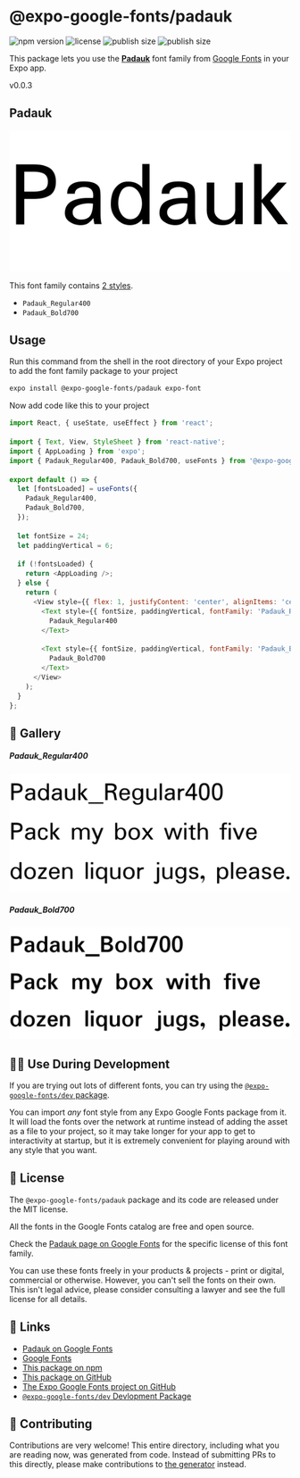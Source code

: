 # @expo-google-fonts/padauk

![npm version](https://flat.badgen.net/npm/v/@expo-google-fonts/padauk)
![license](https://flat.badgen.net/github/license/expo/google-fonts)
![publish size](https://flat.badgen.net/packagephobia/install/@expo-google-fonts/padauk)
![publish size](https://flat.badgen.net/packagephobia/publish/@expo-google-fonts/padauk)

This package lets you use the [**Padauk**](https://fonts.google.com/specimen/Padauk) font family from [Google Fonts](https://fonts.google.com/) in your Expo app.

v0.0.3

## Padauk

![Padauk](./font-family.png)

This font family contains [2 styles](#-gallery).

- `Padauk_Regular400`
- `Padauk_Bold700`

## Usage

Run this command from the shell in the root directory of your Expo project to add the font family package to your project
```sh
expo install @expo-google-fonts/padauk expo-font
```

Now add code like this to your project
```js
import React, { useState, useEffect } from 'react';

import { Text, View, StyleSheet } from 'react-native';
import { AppLoading } from 'expo';
import { Padauk_Regular400, Padauk_Bold700, useFonts } from '@expo-google-fonts/padauk';

export default () => {
  let [fontsLoaded] = useFonts({
    Padauk_Regular400,
    Padauk_Bold700,
  });

  let fontSize = 24;
  let paddingVertical = 6;

  if (!fontsLoaded) {
    return <AppLoading />;
  } else {
    return (
      <View style={{ flex: 1, justifyContent: 'center', alignItems: 'center' }}>
        <Text style={{ fontSize, paddingVertical, fontFamily: 'Padauk_Regular400' }}>
          Padauk_Regular400
        </Text>

        <Text style={{ fontSize, paddingVertical, fontFamily: 'Padauk_Bold700' }}>
          Padauk_Bold700
        </Text>
      </View>
    );
  }
};

```

## 🔡 Gallery

##### Padauk_Regular400
![Padauk_Regular400](./5326568d3a2c4690b03acaafdf444cd2e52712e7a16d96a3639b40f17fcfe8b0.ttf.png)

##### Padauk_Bold700
![Padauk_Bold700](./a3054832e288beedeba883a9477e908a910c186e002a455277fb4c54e37518f6.ttf.png)


## 👩‍💻 Use During Development

If you are trying out lots of different fonts, you can try using the [`@expo-google-fonts/dev` package](https://github.com/expo/google-fonts/tree/master/font-packages/dev#readme).

You can import *any* font style from any Expo Google Fonts package from it. It will load the fonts
over the network at runtime instead of adding the asset as a file to your project, so it may take longer
for your app to get to interactivity at startup, but it is extremely convenient
for playing around with any style that you want.

## 📖 License

The `@expo-google-fonts/padauk` package and its code are released under the MIT license.

All the fonts in the Google Fonts catalog are free and open source.

Check the [Padauk page on Google Fonts](https://fonts.google.com/specimen/Padauk) for the specific license of this font family.

You can use these fonts freely in your products & projects - print or digital, commercial or otherwise. However, you can't sell the fonts on their own. This isn't legal advice, please consider consulting a lawyer and see the full license for all details.

## 🔗 Links

- [Padauk on Google Fonts](https://fonts.google.com/specimen/Padauk)
- [Google Fonts](https://fonts.google.com/)
- [This package on npm](https://www.npmjs.com/package/@expo-google-fonts/padauk)
- [This package on GitHub](https://github.com/expo/google-fonts/tree/master/font-packages/padauk)
- [The Expo Google Fonts project on GitHub](https://github.com/expo/google-fonts)
- [`@expo-google-fonts/dev` Devlopment Package](https://github.com/expo/google-fonts/tree/master/font-packages/dev)


## 🤝 Contributing

Contributions are very welcome! This entire directory, including what you are reading now, was generated from code. Instead of submitting PRs to this directly, please make contributions to [the generator](https://github.com/expo/google-fonts/tree/master/packages/generator) instead.
